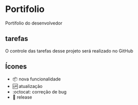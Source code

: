 # Portifolio

Portifolio do desenvolvedor

## tarefas

O controle das tarefas desse projeto será realizado no GitHub

## Ícones

- :package: nova funcionalidade
- :up: atualização 
- :octocat: correção de bug
- :checkered_flag: release
